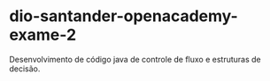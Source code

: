 # dio-santander-openacademy-exame-2
Desenvolvimento de código java de controle de fluxo e estruturas de decisão.
